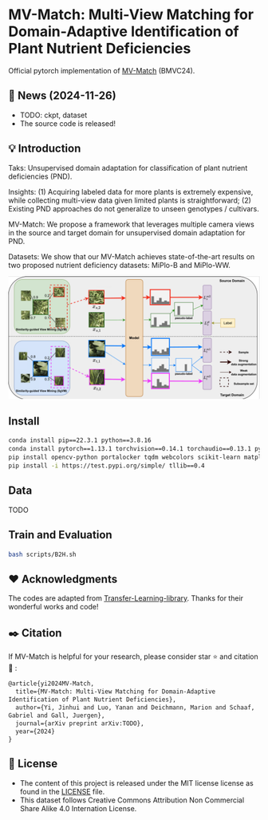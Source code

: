 # MV-Match: Multi-View Matching for Domain-Adaptive Identification of Plant Nutrient Deficiencies


Official pytorch implementation of [MV-Match](https://arxiv.org/abs/2409.00903) (BMVC24). 

## 📜 News (2024-11-26)
- TODO: ckpt, dataset
- The source code is released!

## 💡 Introduction
Taks: Unsupervised domain adaptation for classification of plant nutrient deficiencies (PND).

Insights: (1) Acquiring labeled data for more plants is extremely expensive, while collecting multi-view data given limited plants is straightforward; (2) Existing PND approaches do not generalize to unseen genotypes / cultivars.

MV-Match: We propose a framework that leverages multiple camera views in the source and target domain for unsupervised domain adaptation for PND.

Datasets: We show that our MV-Match achieves state-of-the-art results on two proposed nutrient deficiency datasets: MiPlo-B and MiPlo-WW.

![Framework](images/MV-Match.png)
## Install
```bash
conda install pip==22.3.1 python==3.8.16
conda install pytorch==1.13.1 torchvision==0.14.1 torchaudio==0.13.1 pytorch-cuda=11.6 -c pytorch -c nvidia
pip install opencv-python portalocker tqdm webcolors scikit-learn matplotlib numba timm numpy==1.23.5 tensorboardX prettytable timm wandb scikit-image line_profiler seaborn pandas
pip install -i https://test.pypi.org/simple/ tllib==0.4
```

## Data
TODO

## Train and Evaluation
```bash
bash scripts/B2H.sh
```

## ❤️ Acknowledgments

The codes are adapted from [Transfer-Learning-library](https://github.com/thuml/Transfer-Learning-Library/tree/master). Thanks for their wonderful works and code!

## ✒️ Citation

If MV-Match is helpful for your research, please consider star ⭐ and citation 📝 :
```
@article{yi2024MV-Match,
  title={MV-Match: Multi-View Matching for Domain-Adaptive Identification of Plant Nutrient Deficiencies},
  author={Yi, Jinhui and Luo, Yanan and Deichmann, Marion and Schaaf, Gabriel and Gall, Juergen},
  journal={arXiv preprint arXiv:TODO},
  year={2024}
}
```
## 📄 License

- The content of this project is released under the MIT license license as found in the [LICENSE](https://github.com/jh-yi/MV-Match/blob/main/LICENSE) file.
- This dataset follows Creative Commons Attribution Non Commercial Share Alike 4.0 Internation License.
